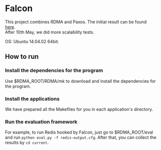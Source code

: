 # Falcon
This project combines RDMA and Paxos.
The initial result can be found [here](https://docs.google.com/spreadsheets/d/1bB1ziyoOpZQcXgyRxoR0OVqBlsNvFQkdMDKVOlDBzoI/edit?ts=574fd15f#gid=1663801845.).  
After 10th May, we did more scalability tests.  
  
OS: Ubuntu 14.04.02 64bit.
## How to run
### Install the dependencies for the program
Use $RDMA_ROOT/RDMA/mk to download and install the dependencies for the program.
### Install the applications
We have prepared all the Makefiles for you in each application's directory.
### Run the evaluation framework
For example, to run Redis hooked by Falcon, just go to $RDMA_ROOT/eval and run `python eval.py -f redis-output.cfg`. After that, you can collect the results by `cd current`.
